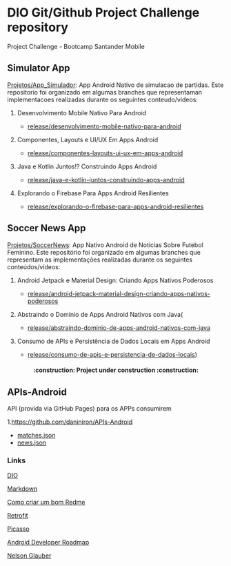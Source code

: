 # DIO Git/Github Project Challenge repository

Project Challenge - Bootcamp Santander Mobile 

## Simulator App

[Projetos/App_Simulador](https://github.com/daniniron/Santander-Bootcamp-Mobile-Devoloper-/tree/main/Projetos/App_Simulador): App Android Nativo de simulacao de partidas. Este repositorio foi organizado em algumas branches que representaman implementacoes realizadas durante os seguintes  conteudo/videos:

1. Desenvolvimento Mobile Nativo Para Android
   - [release/desenvolvimento-mobile-nativo-para-android](https://github.com/daniniron/Santander-Bootcamp-Mobile-Devoloper-/tree/release/desenvolvimento-mobile-nativo-para-android)

1. Componentes, Layouts e UI/UX Em Apps Android
   - [release/componentes-layouts-ui-ux-em-apps-android](https://github.com/daniniron/Santander-Bootcamp-Mobile-Devoloper-/tree/release/componentes-layouts-ui-ux-em-apps-android)
 
1. Java e Kotlin Juntos!? Construindo Apps Android
   - [release/java-e-kotlin-juntos-construindo-apps-android](https://github.com/daniniron/Santander-Bootcamp-Mobile-Devoloper-/tree/elease/java-e-kotlin-juntos-construindo-apps-android)
   
1. Explorando o Firebase Para Apps Android Resilientes
   - [release/explorando-o-firebase-para-apps-android-resilientes](https://github.com/daniniron/Santander-Bootcamp-Mobile-Devoloper-/tree/release/explorando-o-firebase-para-apps-android-resilientes)
   
## Soccer News App

[Projetos/SoccerNews](https://github.com/daniniron/Santander-Bootcamp-Mobile-Devoloper-/tree/main/Projetos/SoccerNews): App Nativo Android de Notícias Sobre Futebol Feminino. Este repositório foi organizado em algumas branches que representam as implementações realizadas durante os seguintes conteúdos/vídeos:

1. Android Jetpack e Material Design: Criando Apps Nativos Poderosos
    - [release/android-jetpack-material-design-criando-apps-nativos-poderosos](https://github.com/daniniron/Santander-Bootcamp-Mobile-Devoloper-/tree/release/android-jetpack-material-design-criando-apps-nativos-poderosos)

1. Abstraindo o Domínio de Apps Android Nativos com Java(
    - [release/abstraindo-dominio-de-apps-android-nativos-com-java](https://github.com/daniniron/Santander-Bootcamp-Mobile-Devoloper-/tree/release/abstraindo-dominio-de-apps-android-nativos-com-java)

1. Consumo de APIs e Persistência de Dados Locais em Apps Android
    - [release/consumo-de-apis-e-persistencia-de-dados-locais](https://github.com/daniniron/Santander-Bootcamp-Mobile-Devoloper-/tree/release/consumo-de-apis-e-persistencia-de-dados-locais))


<h4 align="center"> 
    :construction:  Project under construction  :construction:
</h4>

## APIs-Android
   API (provida via GitHub Pages) para os APPs consumirem

1.https://github.com/daniniron/APIs-Android 
   - [matches.json](https://daniniron.github.io/APIs-Android/matches.json)
   - [news.json](https://daniniron.github.io/APIs-Android/news.json)
   
   

### Links
[DIO](https://www.dio.me/)

[Markdown](https://[www.markdownguide.org/basic-syntax/)

[Como criar um bom Redme](https://www.alura.com.br/artigos/escrever-bom-readme)

[Retrofit](https://square.github.io/retrofit/)

[Picasso](https://square.github.io/picasso/)

[Android Developer Roadmap](https://github.com/skydoves/android-developer-roadmap)

[Nelson Glauber](https://nglauber.medium.com/)

